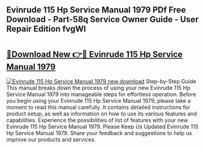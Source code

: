 ## Evinrude 115 Hp Service Manual 1979 PDf Free Download - Part-58q Service Owner Guide - User Repair Edition fvgWl

# <h2><a href="http://bc83198.oget.top/?id=Evinrude+115+Hp+Service+Manual+1979">🔗Download New 👉🔴 Evinrude 115 Hp Service Manual 1979</a></h2>

[![Evinrude 115 Hp Service Manual 1979 new download](https://i.imgur.com/5g1atiW.png)](http://bc83198.oget.top/?id=Evinrude+115+Hp+Service+Manual+1979)
Step-by-Step Guide This manual breaks down the process of using your new Evinrude 115 Hp Service Manual 1979 into manageable steps for effortless operation. Before you begin using your Evinrude 115 Hp Service Manual 1979, please take a moment to read this manual carefully. It contains detailed instructions for product setup, as well as information on how to use its various features and capabilities. Experience the possibilities of list of features with your new Evinrude 115 Hp Service Manual 1979. Please Keep Us Updated Evinrude 115 Hp Service Manual 1979. Share your feedback and suggestions to help us improve our products and services.
